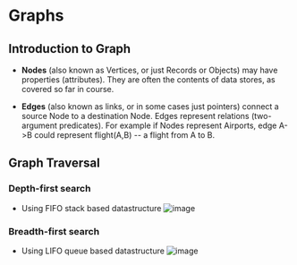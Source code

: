 
# Graphs

## Introduction to Graph

- **Nodes** (also known as Vertices, or just Records or Objects) may have properties (attributes). They are often the contents of data stores, as covered so far in course.

- **Edges** (also known as links, or in some cases just pointers) connect a source Node to a destination Node. Edges represent relations (two-argument predicates). For example if Nodes represent Airports, edge A->B could represent flight(A,B) -- a flight from A to B.



## Graph Traversal

### Depth-first search 
- Using FIFO stack based datastructure
![image](https://user-images.githubusercontent.com/66233296/164994298-8a45cd41-7432-4894-b810-2570f9083e8a.png)

### Breadth-first search
- Using LIFO queue based datastructure
![image](https://user-images.githubusercontent.com/66233296/164994498-f3a87256-5e65-439d-9084-262173a06d5d.png)
